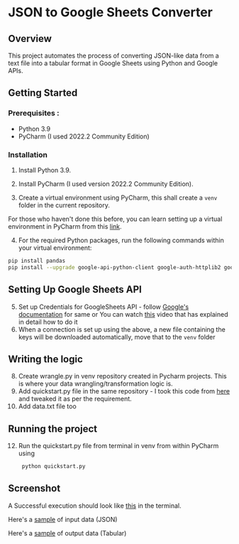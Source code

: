 
# JSON to Google Sheets Converter


## Overview

This project automates the process of converting JSON-like data from a text file into a tabular format in Google Sheets using Python and Google APIs.

## Getting Started

### Prerequisites : <br>
- Python 3.9
- PyCharm (I used 2022.2 Community Edition)

### Installation
1. Install Python 3.9.
2. Install PyCharm (I used version 2022.2 Community Edition).

3. Create a virtual environment using PyCharm, this shall create a `venv` folder in the current repository.

For those who haven't done this before, you can learn setting up a virtual environment in PyCharm from this [link](https://www.youtube.com/watch?v=2P30W3TN4nI&t=16s).

4. For the required Python packages, run the following commands within your virtual environment:

```bash
pip install pandas
pip install --upgrade google-api-python-client google-auth-httplib2 google-auth-oauthlib
```

## Setting Up Google Sheets API

5. Set up Credentials for GoogleSheets API - follow [Google's documentation](https://developers.google.com/sheets/api/quickstart/python) for same or You can watch [this](https://www.youtube.com/watch?v=4ssigWmExak&t=607s) video that has explained in detail how to do it
7. When a connection is set up using the above, a new file containing the keys will be downloaded automatically, move that to the `venv` folder

## Writing the logic

8. Create wrangle.py in venv repository created in Pycharm projects. This is where your data wrangling/transformation logic is.
9. Add quickstart.py file in the same repository - I took this code from [here](https://developers.google.com/sheets/api/quickstart/python) and tweaked it as per the requirement.
11. Add data.txt file too

## Running the project

12. Run the quickstart.py file from terminal in venv from within PyCharm using
    ```bash
     python quickstart.py
    ```
## Screenshot

A Successful execution should look like [this](https://github.com/Mansi242401/text_df_googlesheet/blob/main/Screen%20Shot%202023-09-02%20at%206.20.31%20PM.png) in the terminal.

Here's a [sample]() of input data (JSON) 

Here's a [sample]() of output data (Tabular)



